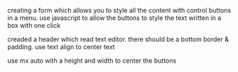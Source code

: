 creating a form which allows you to style all the content with control buttons in a menu.
use javascript to allow the buttons to style the text written in a box with one click

creaded a header which read text editor. there should be a bottom border & padding. use text align to center text

use mx auto with a height and width to center the buttons